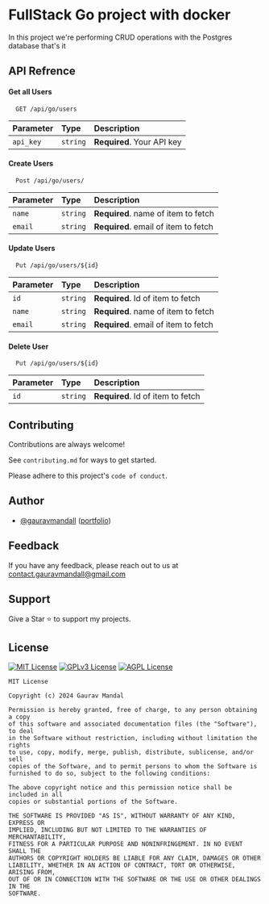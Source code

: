 
# FullStack Go project with docker

In this project we're performing CRUD operations with the Postgres database that's it



## API Refrence

#### Get all Users

```http
  GET /api/go/users
```

| Parameter | Type     | Description                |
| :-------- | :------- | :------------------------- |
| `api_key` | `string` | **Required**. Your API key |

#### Create Users

```http
  Post /api/go/users/
```

| Parameter | Type     | Description                       |
| :-------- | :------- | :-------------------------------- |
| `name`    | `string` | **Required**. name of item to fetch |
| `email`   | `string` | **Required**. email of item to fetch |

#### Update Users

```http
  Put /api/go/users/${id}
```

| Parameter | Type     | Description                       |
| :-------- | :------- | :-------------------------------- |
| `id`      | `string` | **Required**. Id of item to fetch |
| `name`    | `string` | **Required**. name of item to fetch |
| `email`   | `string` | **Required**. email of item to fetch |

#### Delete User

```http
  Put /api/go/users/${id}
```

| Parameter | Type     | Description                       |
| :-------- | :------- | :-------------------------------- |
| `id`      | `string` | **Required**. Id of item to fetch |

## Contributing

Contributions are always welcome!

See `contributing.md` for ways to get started.

Please adhere to this project's `code of conduct`.


## Author

- [@gauravmandall](https://www.github.com/gauravmandall) ([portfolio](https://www.gauravmandall.vercel.app))


## Feedback

If you have any feedback, please reach out to us at contact.gauravmandall@gmail.com


## Support

Give a Star ⭐ to support my projects.

## License

[![MIT License](https://img.shields.io/badge/License-MIT-green.svg)](https://choosealicense.com/licenses/mit/)
[![GPLv3 License](https://img.shields.io/badge/License-GPL%20v3-yellow.svg)](https://opensource.org/licenses/)
[![AGPL License](https://img.shields.io/badge/license-AGPL-blue.svg)](http://www.gnu.org/licenses/agpl-3.0)

```
MIT License

Copyright (c) 2024 Gaurav Mandal

Permission is hereby granted, free of charge, to any person obtaining a copy
of this software and associated documentation files (the "Software"), to deal
in the Software without restriction, including without limitation the rights
to use, copy, modify, merge, publish, distribute, sublicense, and/or sell
copies of the Software, and to permit persons to whom the Software is
furnished to do so, subject to the following conditions:

The above copyright notice and this permission notice shall be included in all
copies or substantial portions of the Software.

THE SOFTWARE IS PROVIDED "AS IS", WITHOUT WARRANTY OF ANY KIND, EXPRESS OR
IMPLIED, INCLUDING BUT NOT LIMITED TO THE WARRANTIES OF MERCHANTABILITY,
FITNESS FOR A PARTICULAR PURPOSE AND NONINFRINGEMENT. IN NO EVENT SHALL THE
AUTHORS OR COPYRIGHT HOLDERS BE LIABLE FOR ANY CLAIM, DAMAGES OR OTHER
LIABILITY, WHETHER IN AN ACTION OF CONTRACT, TORT OR OTHERWISE, ARISING FROM,
OUT OF OR IN CONNECTION WITH THE SOFTWARE OR THE USE OR OTHER DEALINGS IN THE
SOFTWARE.
```